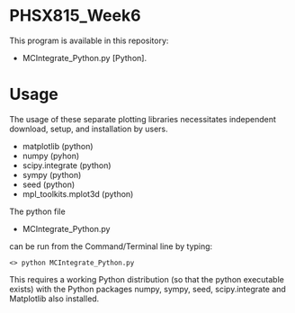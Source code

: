 # PHSX815_Week6

This program is available in this repository:

* MCIntegrate_Python.py [Python].

# Usage

The usage of these separate plotting libraries necessitates independent download, setup, and installation by users.

* matplotlib (python)
* numpy (pyhon)
* scipy.integrate (python)
* sympy (python)
* seed (python)
* mpl_toolkits.mplot3d (python)

The python file 

* MCIntegrate_Python.py 

can be run from the Command/Terminal line by typing:

`<> python MCIntegrate_Python.py `

This requires a working Python distribution (so that the python executable exists) with the Python packages numpy, sympy, seed, scipy.integrate and Matplotlib also installed.
